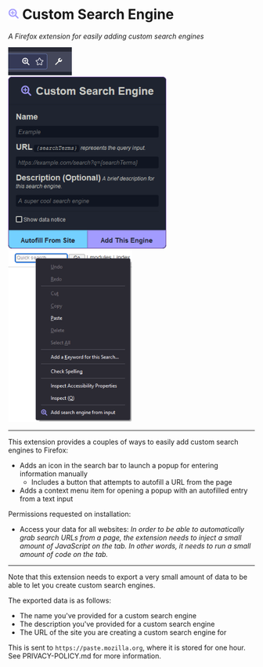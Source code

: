 # <img src="./icons/icon-colored.svg" width="22px"> Custom Search Engine

*A Firefox extension for easily adding custom search engines*

<img src="./screenshots/searchbar-icon.png"><br>
<img src="./screenshots/popup.png" height="350px"> <img src="./screenshots/context-menu.png" height="350px">

---

This extension provides a couples of ways to easily add custom search engines to Firefox:
* Adds an icon in the search bar to launch a popup for entering information manually
    * Includes a button that attempts to autofill a URL from the page
* Adds a context menu item for opening a popup with an autofilled entry from a text input

Permissions requested on installation:
* Access your data for all websites: *In order to be able to automatically grab search URLs from a page, the extension
needs to inject a small amount of JavaScript on the tab. In other words, it needs to run a small amount of code on the
tab.*

---

Note that this extension needs to export a very small amount of data to be able to let you create custom search engines.

The exported data is as follows:
* The name you've provided for a custom search engine
* The description you've provided for a custom search engine
* The URL of the site you are creating a custom search engine for

This is sent to `https://paste.mozilla.org`, where it is stored for one hour. See PRIVACY-POLICY.md for more information.